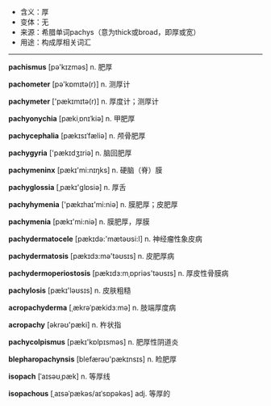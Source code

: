 - <span class="definition">含义：厚</span>
- <span class="definition">变体：无</span>
- <span class="definition">来源：希腊单词pachys（意为thick或broad，即厚或宽）</span>
- <span class="definition">用途：构成厚相关词汇</span>

---

<span class="vocabulary">**pachismus**</span> [pә'kɪzmәs] n. 肥厚

<span class="vocabulary">**pachometer**</span> [pə'kɒmɪtə(r)] n. 测厚计

<span class="vocabulary">**pachymeter**</span> ['pækɪmɪtə(r)] n. 厚度计；测厚计

<span class="vocabulary">**pachyonychia**</span> [pækiˌɒnɪˈkiə] n. 甲肥厚

<span class="vocabulary">**pachycephalia**</span> [pækɪsɪˈfæliә] n. 颅骨肥厚

<span class="vocabulary">**pachygyria**</span> ['pækɪdʒɪriə] n. 脑回肥厚

<span class="vocabulary">**pachymeninx**</span> [pækɪ'mi:nɪŋks] n. 硬脑（脊）膜

<span class="vocabulary">**pachyglossia**</span> [ˌpækɪ'ɡlɒsiə] n. 厚舌

<span class="vocabulary">**pachyhymenia**</span> ['pækɪhaɪ'mi:niə] n. 膜肥厚；皮肥厚

<span class="vocabulary">**pachymenia**</span> [pækɪ'mi:niә] n. 膜肥厚，厚膜

<span class="vocabulary">**pachydermatocele**</span> [pækɪdә:'mætəʊsi:l] n. 神经瘤性象皮病

<span class="vocabulary">**pachydermatosis**</span> [pækɪdɜ:mə'təʊsɪs] n. 皮肥厚病

<span class="vocabulary">**pachydermoperiostosis**</span> [pækɪdɜ:mˌɒpriәs'təʊsɪs] n. 厚皮性骨膜病

<span class="vocabulary">**pachylosis**</span> [pækɪ'ləʊsɪs] n. 皮肤粗糙

<span class="vocabulary">**acropachyderma**</span> [ˌækrəˈpækidɜːmә] n. 肢端厚度病

<span class="vocabulary">**acropachy**</span> [əkrəʊ'pæki] n. 杵状指

<span class="vocabulary">**pachycolpismus**</span> [pækɪ'kɒlpɪsmәs] n. 肥厚性阴道炎

<span class="vocabulary">**blepharopachynsis**</span> [blefærəʊ'pækɪnsɪs] n. 睑肥厚

<span class="vocabulary">**isopach**</span> [ˈaɪsəʊˌpæk] n. 等厚线

<span class="vocabulary">**isopachous**</span> [ˌaɪsəˈpækəs/aɪˈsɒpəkəs] adj. 等厚的

